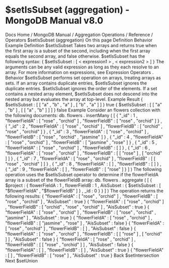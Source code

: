 # $setIsSubset (aggregation) - MongoDB Manual v8.0


Docs Home / MongoDB Manual / Aggregation Operations / Reference / Operators $setIsSubset (aggregation) On this page Definition Behavior Example Definition $setIsSubset Takes two arrays and returns true when the first array is a
subset of the second, including when the first array equals the
second array, and false otherwise. $setIsSubset has the following syntax: { $setIsSubset : [ < expression1 > , < expression2 > ] } The arguments can be any valid expression as long as they each resolve to an array.
For more information on expressions, see Expression Operators . Behavior $setIsSubset performs set operation on arrays, treating arrays
as sets. If an array contains duplicate entries, $setIsSubset ignores the duplicate entries. $setIsSubset ignores the order of
the elements. If a set contains a nested array element, $setIsSubset does not descend
into the nested array but evaluates the array at top-level. Example Result { $setIsSubset : [ [ "a" , "b" , "a" ] , [ "b" , "a" ] ] } true { $setIsSubset : [ [ "a" , "b" ] , [ [ "a" , "b" ] ] ] } false Example Consider an flowers collection with the following documents: db. flowers . insertMany ( [ { "_id" : 1 , "flowerFieldA" : [ "rose" , "orchid" ] , "flowerFieldB" : [ "rose" , "orchid" ] } , { "_id" : 2 , "flowerFieldA" : [ "rose" , "orchid" ] , "flowerFieldB" : [ "orchid" , "rose" , "orchid" ] } , { "_id" : 3 , "flowerFieldA" : [ "rose" , "orchid" ] , "flowerFieldB" : [ "rose" , "orchid" , "jasmine" ] } , { "_id" : 4 , "flowerFieldA" : [ "rose" , "orchid" ] , "flowerFieldB" : [ "jasmine" , "rose" ] } , { "_id" : 5 , "flowerFieldA" : [ "rose" , "orchid" ] , "flowerFieldB" : [ ] } , { "_id" : 6 , "flowerFieldA" : [ "rose" , "orchid" ] , "flowerFieldB" : [ [ "rose" ] , [ "orchid" ] ] } , { "_id" : 7 , "flowerFieldA" : [ "rose" , "orchid" ] , "flowerFieldB" : [ [ "rose" , "orchid" ] ] } , { "_id" : 8 , "flowerFieldA" : [ ] , "flowerFieldB" : [ ] } , { "_id" : 9 , "flowerFieldA" : [ ] , "flowerFieldB" : [ "rose" ] } ] ) The following operation uses the $setIsSubset operator to
determine if the flowerFieldA array is a subset of the flowerFieldB array: db. flowers . aggregate ( [ { $project : { flowerFieldA : 1 , flowerFieldB : 1 , AisSubset : { $setIsSubset : [ "$flowerFieldA" , "$flowerFieldB" ] } , _id : 0 } } ] ) The operation returns the following results: { "flowerFieldA" : [ "rose" , "orchid" ] , "flowerFieldB" : [ "rose" , "orchid" ] , "AisSubset" : true } { "flowerFieldA" : [ "rose" , "orchid" ] , "flowerFieldB" : [ "orchid" , "rose" , "orchid" ] , "AisSubset" : true } { "flowerFieldA" : [ "rose" , "orchid" ] , "flowerFieldB" : [ "rose" , "orchid" , "jasmine" ] , "AisSubset" : true } { "flowerFieldA" : [ "rose" , "orchid" ] , "flowerFieldB" : [ "jasmine" , "rose" ] , "AisSubset" : false } { "flowerFieldA" : [ "rose" , "orchid" ] , "flowerFieldB" : [ ] , "AisSubset" : false } { "flowerFieldA" : [ "rose" , "orchid" ] , "flowerFieldB" : [ [ "rose" ] , [ "orchid" ] ] , "AisSubset" : false } { "flowerFieldA" : [ "rose" , "orchid" ] , "flowerFieldB" : [ [ "rose" , "orchid" ] ] , "AisSubset" : false } { "flowerFieldA" : [ ] , "flowerFieldB" : [ ] , "AisSubset" : true } { "flowerFieldA" : [ ] , "flowerFieldB" : [ "rose" ] , "AisSubset" : true } Back $setIntersection Next $setUnion
